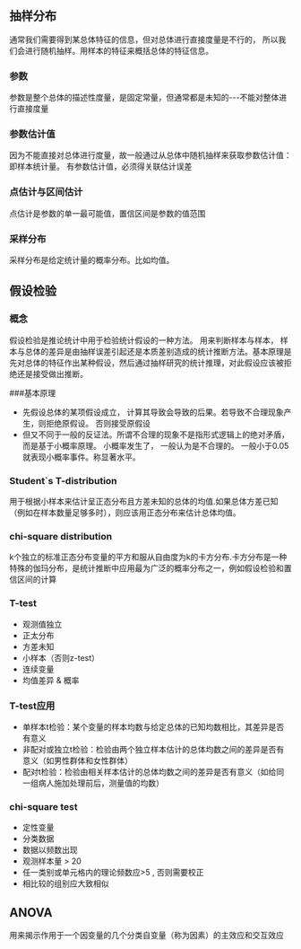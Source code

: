 ## 抽样分布
通常我们需要得到某总体特征的信息，但对总体进行直接度量是不行的， 所以我们会进行随机抽样。用样本的特征来概括总体的特征信息。
### 参数
参数是整个总体的描述性度量，是固定常量，但通常都是未知的---不能对整体进行直接度量
### 参数估计值
因为不能直接对总体进行度量，故一般通过从总体中随机抽样来获取参数估计值：即样本统计量。 有参数估计值，必须得关联估计误差
### 点估计与区间估计
点估计是参数的单一最可能值，置信区间是参数的值范围
### 采样分布
采样分布是给定统计量的概率分布。比如均值。

## 假设检验
### 概念
假设检验是推论统计中用于检验统计假设的一种方法。 用来判断样本与样本， 样本与总体的差异是由抽样误差引起还是本质差别造成的统计推断方法。基本原理是先对总体的特征作出某种假设，然后通过抽样研究的统计推理，对此假设应该被拒绝还是接受做出推断。

###基本原理
- 先假设总体的某项假设成立， 计算其导致会导致的后果。若导致不合理现象产生，则拒绝原假设。 否则接受原假设
- 但又不同于一般的反证法。所谓不合理的现象不是指形式逻辑上的绝对矛盾， 而是基于小概率原理。 小概率发生了， 一般认为是不合理的。 一般小于0.05就表现小概率事件。称显著水平。

### Student`s T-distribution
用于根据小样本来估计呈正态分布且方差未知的总体的均值.如果总体方差已知（例如在样本数量足够多时），则应该用正态分布来估计总体均值。
### chi-square distribution
k个独立的标准正态分布变量的平方和服从自由度为k的卡方分布.卡方分布是一种特殊的伽玛分布，是统计推断中应用最为广泛的概率分布之一，例如假设检验和置信区间的计算

### T-test
- 观测值独立
- 正太分布
- 方差未知
- 小样本（否则z-test）
- 连续变量
- 均值差异 & 概率  
### T-test应用
- 单样本t检验：某个变量的样本均数与给定总体的已知均数相比，其差异是否有意义  
- 非配对或独立t检验：检验由两个独立样本估计的总体均数之间的差异是否有意义（如男性群体和女性群体）
- 配对t检验：检验由相关样本估计的总体均数之间的差异是否有意义（如给同一组病人施加处理前后，测量值的均数）
### chi-square test
- 定性变量
- 分类数据
- 数据以频数出现
- 观测样本量 > 20
- 任一类别或单元格内的理论频数应>5 , 否则需要校正
- 相比较的组别应大致相似
## ANOVA
用来揭示作用于一个因变量的几个分类自变量（称为因素）的主效应和交互效应

